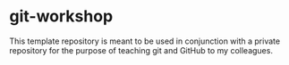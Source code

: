 # git-workshop

This template repository is meant to be used in conjunction with a private repository for the purpose of teaching git and GitHub to my colleagues.



